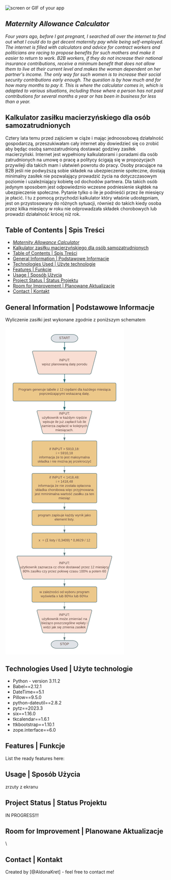 ![screen or GIF of your app](./assets/logo.jpg)

## *Maternity Allowance Calculator*

*Four years ago, before I got pregnant, I searched all over the internet to find out what I could do to get decent maternity pay while being self-employed. The internet is filled with calculators and advice for contract workers and politicians are racing to propose benefits for such mothers and make it easier to return to work. B2B workers, if they do not increase their national insurance contributions, receive a minimum benefit that does not allow them to live at their current level and makes the woman dependent on her partner's income. The only way for such women is to increase their social security contributions early enough. The question is by how much and for how many months to pay it. This is where the calculator comes in, which is adapted to various situations, including those where a person has not paid contributions for several months a year or has been in business for less than a year.*

## Kalkulator zasiłku macierzyńskiego dla osób samozatrudnionych

Cztery lata temu przed zajściem w ciąże i mając jednoosobową działalność gospodarczą, przeszukiwałam cały internet aby dowiedzieć się co zrobić aby będąc osobą samozatrudnioną dostawać godziwy zasiłek macierzyński. Internet jest wypełniony kalkulatorami i poradami dla osób zatrudnionych na umowę o pracę a politycy ścigają się w propozycjach przywileji dla takich mam i ułatwień powrotu do pracy. Osoby pracujące na B2B jeśli nie podwyższą sobie składek na ubezpieczenie społeczne, dostają minimalny zasiłek nie pozwalający prowadzić życia na dotyczczasowym poziomie i uzależniający kobietę od dochodów partnera. Dla takich osób jedynym sposobem jest odpowiedznio wczesne podniesienie skąłdek na ubezpieczenie społeczne. Pytanie tylko o ile je podnieśći przez ile miesięcy je płacić. I tu z pomocą przychodzi kalkulator który właśnie udostępniam, jest on przystosowany do różnych sytuacji, również do takich kiedy osoba przez kilka miesięcy w roku nie odprowadzała składek chorobowych lub prowadzi działalność krócej niż rok.

## Table of Contents | Spis Treści


- [*Maternity Allowance Calculator*](#maternity-allowance-calculator)
- [Kalkulator zasiłku macierzyńskiego dla osób samozatrudnionych](#kalkulator-zasiłku-macierzyńskiego-dla-osób-samozatrudnionych)
- [Table of Contents | Spis Treści](#table-of-contents--spis-treści)
- [General Information | Podstawowe Informacje](#general-information--podstawowe-informacje)
- [Technologies Used | Użyte technologie](#technologies-used--użyte-technologie)
- [Features | Funkcje](#features--funkcje)
- [Usage | Sposób Użycia](#usage--sposób-użycia)
- [Project Status | Status Projektu](#project-status--status-projektu)
- [Room for Improvement | Planowane Aktualizacje](#room-for-improvement--planowane-aktualizacje)
- [Contact | Kontakt](#contact--kontakt)
<!-- * [License](#license) -->

## General Information | Podstawowe Informacje

Wyliczenie zasiłki jest wykonane zgodnie z poniższym schematem

![algorytm](Assets\Algorithm-Maternity-Allowence.jpg)


## Technologies Used | Użyte technologie

- Python - version 3.11.2
- Babel==2.12.1
- DateTime==5.1
- Pillow==9.5.0
- python-dateutil==2.8.2
- pytz==2023.3
- six==1.16.0
- tkcalendar==1.6.1
- ttkbootstrap==1.10.1
- zope.interface==6.0

## Features | Funkcje

List the ready features here:


## Usage | Sposób Użycia

zrzuty z ekranu
## Project Status | Status Projektu

IN PROGRESS!!!

## Room for Improvement | Planowane Aktualizacje

\

## Contact | Kontakt

Created by [@AldonaKret] - feel free to contact me!



